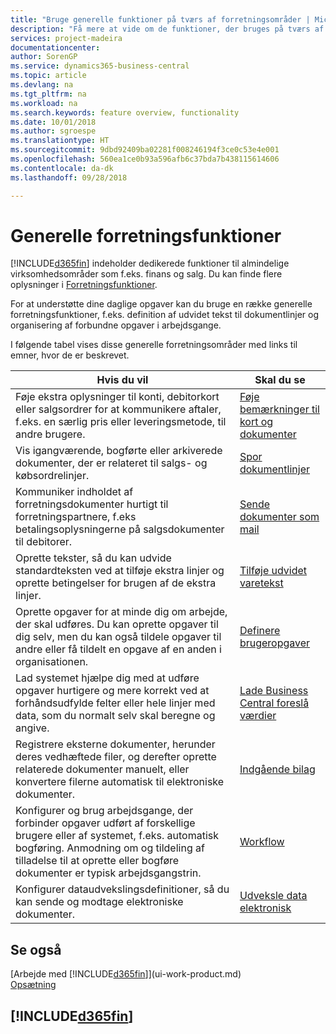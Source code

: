 ```yaml
---
title: "Bruge generelle funktioner på tværs af forretningsområder | Microsoft Docs"
description: "Få mere at vide om de funktioner, der bruges på tværs af forretningsområder i Business Central."
services: project-madeira
documentationcenter: 
author: SorenGP
ms.service: dynamics365-business-central
ms.topic: article
ms.devlang: na
ms.tgt_pltfrm: na
ms.workload: na
ms.search.keywords: feature overview, functionality
ms.date: 10/01/2018
ms.author: sgroespe
ms.translationtype: HT
ms.sourcegitcommit: 9dbd92409ba02281f008246194f3ce0c53e4e001
ms.openlocfilehash: 560ea1ce0b93a596afb6c37bda7b438115614606
ms.contentlocale: da-dk
ms.lasthandoff: 09/28/2018

---
```

# <a name="general-business-functionality"></a>Generelle forretningsfunktioner
[!INCLUDE[d365fin](includes/d365fin_md.md)] indeholder dedikerede funktioner til almindelige virksomhedsområder som f.eks. finans og salg. Du kan finde flere oplysninger i [Forretningsfunktioner](across-business-functionality.md).

For at understøtte dine daglige opgaver kan du bruge en række generelle forretningsfunktioner, f.eks. definition af udvidet tekst til dokumentlinjer og organisering af forbundne opgaver i arbejdsgange.

I følgende tabel vises disse generelle forretningsområder med links til emner, hvor de er beskrevet.

| Hvis du vil | Skal du se |
| --- | --- |
|Føje ekstra oplysninger til konti, debitorkort eller salgsordrer for at kommunikere aftaler, f.eks. en særlig pris eller leveringsmetode, til andre brugere.|[Føje bemærkninger til kort og dokumenter](across-how-use-comments.md)| 
|Vis igangværende, bogførte eller arkiverede dokumenter, der er relateret til salgs- og købsordrelinjer.|[Spor dokumentlinjer](across-how-to-track-document-lines.md)|
| Kommuniker indholdet af forretningsdokumenter hurtigt til forretningspartnere, f.eks betalingsoplysningerne på salgsdokumenter til debitorer. |[Sende dokumenter som mail](ui-how-send-documents-email.md) |
| Oprette tekster, så du kan udvide standardteksten ved at tilføje ekstra linjer og oprette betingelser for brugen af de ekstra linjer. |[Tilføje udvidet varetekst](ui-how-define-ext-text.md) |
|Oprette opgaver for at minde dig om arbejde, der skal udføres. Du kan oprette opgaver til dig selv, men du kan også tildele opgaver til andre eller få tildelt en opgave af en anden i organisationen.|[Definere brugeropgaver](across-user-tasks.md)|
|Lad systemet hjælpe dig med at udføre opgaver hurtigere og mere korrekt ved at forhåndsudfylde felter eller hele linjer med data, som du normalt selv skal beregne og angive.|[Lade Business Central foreslå værdier](ui-let-system-suggest-values.md)|
|Registrere eksterne dokumenter, herunder deres vedhæftede filer, og derefter oprette relaterede dokumenter manuelt, eller konvertere filerne automatisk til elektroniske dokumenter.|[Indgående bilag](across-income-documents.md)|
|Konfigurer og brug arbejdsgange, der forbinder opgaver udført af forskellige brugere eller af systemet, f.eks. automatisk bogføring. Anmodning om og tildeling af tilladelse til at oprette eller bogføre dokumenter er typisk arbejdsgangstrin.|[Workflow](across-workflow.md)|
| Konfigurer dataudvekslingsdefinitioner, så du kan sende og modtage elektroniske dokumenter. |[Udveksle data elektronisk](across-data-exchange.md) |

## <a name="see-also"></a>Se også
[Arbejde med [!INCLUDE[d365fin](includes/d365fin_md.md)]](ui-work-product.md)  
[Opsætning](admin-setup-and-administration.md)

## [!INCLUDE[d365fin](includes/free_trial_md.md)]  

